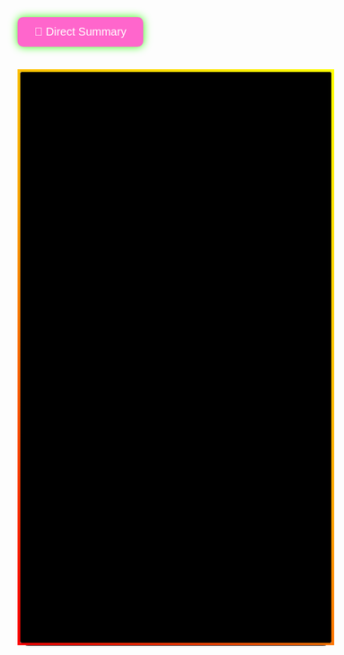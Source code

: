 <!DOCTYPE html>
<html lang="en">

<head>
  <meta charset="UTF-8">
  <title>कुछ मत पूछो। + Lucky's Truth</title>
  <meta name="viewport" content="width=device-width, initial-scale=1.0">
  <style>
    html {
      scroll-behavior: smooth;
    }

    body {
      background: #000;
      font-family: 'Segoe UI', sans-serif;
      display: flex;
      flex-direction: column;
      justify-content: flex-start;
      align-items: center;
      min-height: 100vh;
      padding: 20px 10px;
      margin: 0;
    }

    .toggle-btn {
      background: #ff66cc;
      color: white;
      border: none;
      padding: 15px 30px;
      font-size: 20px;
      border-radius: 10px;
      cursor: pointer;
      box-shadow: 0 0 15px #39ff14;
      transition: 0.4s ease;
    }

    .toggle-btn:hover {
      background: #66ccff;
      box-shadow: 0 0 20px #00ffff;
    }

    .box-wrapper {
      margin-top: 30px;
      padding: 5px;
      border-radius: 20px;
      background: linear-gradient(45deg, #dd0303, #00ffff, #ffff66);
      background-size: 300% 300%;
      animation: borderMove 6s linear infinite;
      display: none;
    }

    .box {
      background: linear-gradient(270deg, #ff66cc, #66ccff, #ffff66, #ff66cc);
      background-size: 600% 600%;
      animation: backgroundFlow 10s ease infinite, slideIn 0.8s ease forwards;
      color: black;
      border-radius: 20px;
      box-shadow: 0 0 30px #39ff14;
      max-width: 600px;
      text-align: center;
      font-size: 30px;
      font-weight: bold;
      padding: 40px;
    }

    @keyframes borderMove {
      0% {
        background-position: 0% 50%;
      }

      50% {
        background-position: 100% 50%;
      }

      100% {
        background-position: 0% 50%;
      }
    }

    @keyframes backgroundFlow {
      0% {
        background-position: 0% 50%;
      }

      50% {
        background-position: 100% 50%;
      }

      100% {
        background-position: 0% 50%;
      }
    }

    @keyframes slideIn {
      from {
        transform: translateY(100px);
        opacity: 0;
      }

      to {
        transform: translateY(0);
        opacity: 1;
      }
    }

    /* Truth Box */
    .truth-box {
      background: #000;
      border: 5px solid;
      border-image: linear-gradient(45deg, red, orange, yellow) 1;
      border-radius: 20px;
      padding: 25px;
      max-width: 800px;
      width: 100%;
      margin-top: 40px;
      animation: borderGlow 6s linear infinite;
      box-shadow: 0 0 25px rgba(255, 255, 255, 0.2);
    }

    @keyframes borderGlow {
      0% {
        border-image: linear-gradient(45deg, red, orange, yellow) 1;
      }

      100% {
        border-image: linear-gradient(405deg, red, orange, yellow) 1;
      }
    }

    .text-line {
      font-weight: bold;
      font-size: 1.2rem;
      margin: 15px 0;
      opacity: 0;
      animation-duration: 1s;
      animation-fill-mode: forwards;
      line-height: 1.7;
    }

    @media (max-width: 600px) {
      .text-line {
        font-size: 1.1rem;
        padding: 0 10px;
      }

      .box {
        font-size: 48px;
        padding: 30px;
      }

      .toggle-btn {
        font-size: 18px;
        padding: 12px 24px;
      }
    }

    @keyframes slideInLeft {
      from {
        transform: translateX(-100%);
        opacity: 0;
      }

      to {
        transform: translateX(0);
        opacity: 1;
      }
    }

    @keyframes slideInRight {
      from {
        transform: translateX(100%);
        opacity: 0;
      }

      to {
        transform: translateX(0);
        opacity: 1;
      }
    }

    .left {
      animation-name: slideInLeft;
    }

    .right {
      animation-name: slideInRight;
    }

    .text-line:nth-child(odd),
    .text-line:nth-child(even) {
      animation-delay: calc(0.2s * var(--i));
    }

    .c1 {
      color: #ff4d4d;
      text-shadow: 0 0 10px #4dff4d;
    }

    .c2 {
      color: #ffa64d;
      text-shadow: 0 0 10px #4dd2ff;
    }

    .c3 {
      color: #ffff4d;
      text-shadow: 0 0 10px #ff4dff;
    }

    .c4 {
      color: #4dff4d;
      text-shadow: 0 0 10px #ff4d4d;
    }

    .c5 {
      color: #4dd2ff;
      text-shadow: 0 0 10px #ffcc00;
    }

    .c6 {
      color: #b84dff;
      text-shadow: 0 0 10px #00ffcc;
    }

    .c7 {
      color: #ff66cc;
      text-shadow: 0 0 10px #66ff66;
    }

    .c8 {
      color: #00ffcc;
      text-shadow: 0 0 10px #ff6666;
    }

    .c9 {
      color: #66ccff;
      text-shadow: 0 0 10px #ffff66;
    }

    .c10 {
      color: #cc66ff;
      text-shadow: 0 0 10px #00ff66;
    }
  </style>
</head>

<body>

  <button class="toggle-btn" onclick="toggleBox()">🎯 Direct Summary</button>

  <div class="box-wrapper" id="boxWrapper">
    <div class="box">"Don't ask me anything."</div>
  </div>

  <div class="truth-box">
    <!-- Keep your text lines same, only size improved -->
    <div class="text-line left c1" style="--i:1">देखो भइया जी, हम आपको बता तो देते हैं...</div>
    <div class="text-line right c2" style="--i:2">लेकिन बात ये है कि जब भी हम अपने बारे में</div>
    <div class="text-line left c3" style="--i:3">या अपने किसी plan के बारे में</div>
    <div class="text-line right c4" style="--i:4">या जो कुछ कर रहे होते हैं वो किसी और को बता देते हैं</div>
    <div class="text-line left c5" style="--i:5">तो वो चीज़ fail हो जाती है।</div>
    <div class="text-line right c6" style="--i:6">हमारे पास इसका unlimited proof है।</div>
    <div class="text-line left c7" style="--i:7">YouTube start किया — views आ रहे थे</div>
    <div class="text-line right c8" style="--i:8">19K–25K तक, दोस्त को बताया — 7 दिन में सब गिर गया</div>
    <div class="text-line left c9" style="--i:9">channel delete हो गया। दोस्ती बताई — 7 दिन में खत्म।</div>
    <div class="text-line right c10" style="--i:10">2 month से 2 hour भी study नहीं हो रही।</div>
    <div class="text-line left c1" style="--i:11">दिल से dosti होती है — नज़र लग जाती है।</div>
    <div class="text-line right c2" style="--i:12">हमारी उम्र 19 ही है — अब तक 6 दोस्त बनाए</div>
    <div class="text-line left c3" style="--i:13">बस 2 ही बचे — वो भी call only</div>
    <div class="text-line right c4" style="--i:14">School change सबसे बड़ा reason रहा दोस्ती खत्म होने का</div>
    <div class="text-line left c5" style="--i:15">11वीं के दो दोस्त — सोचा चार साल साथ रहेंगे</div>
    <div class="text-line right c6" style="--i:16">लेकिन उन्हें एक college मिला — हमें अलग</div>
    <div class="text-line left c7" style="--i:17">Lucky इतना हूं कि जो चाहा वो मिला</div>
    <div class="text-line right c8" style="--i:18">लेकिन जब तक न बताएं — सब सटीक चलता है</div>
    <div class="text-line left c9" style="--i:19">Respect हर किसी को दिल से देता हूं</div>
    <div class="text-line right c10" style="--i:20">बाकी बातें बताने लायक बहुत हैं लेकिन बताना policy के खिलाफ़ है।</div>
  </div>

  <script>
    function toggleBox() {
      const wrapper = document.getElementById("boxWrapper");
      wrapper.style.display = (wrapper.style.display === "block") ? "none" : "block";
    }
  </script>

</body>

</html>
